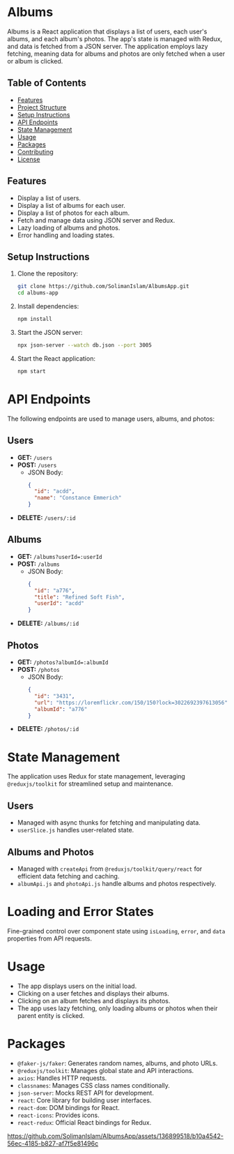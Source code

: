 # Albums

Albums is a React application that displays a list of users, each user's albums, and each album's photos. The app's state is managed with Redux, and data is fetched from a JSON server. The application employs lazy fetching, meaning data for albums and photos are only fetched when a user or album is clicked.

## Table of Contents
- [Features](#features)
- [Project Structure](#project-structure)
- [Setup Instructions](#setup-instructions)
- [API Endpoints](#api-endpoints)
- [State Management](#state-management)
- [Usage](#usage)
- [Packages](#packages)
- [Contributing](#contributing)
- [License](#license)

## Features
- Display a list of users.
- Display a list of albums for each user.
- Display a list of photos for each album.
- Fetch and manage data using JSON server and Redux.
- Lazy loading of albums and photos.
- Error handling and loading states.

## Setup Instructions
1. Clone the repository:
   ```bash
   git clone https://github.com/SolimanIslam/AlbumsApp.git
   cd albums-app
2. Install dependencies:
   ```bash
   npm install

3. Start the JSON server:
   ```bash
   npx json-server --watch db.json --port 3005

4. Start the React application:
   ```bash
   npm start

# API Endpoints

The following endpoints are used to manage users, albums, and photos:

## Users

- **GET:** `/users`
- **POST:** `/users`
  - JSON Body:
    ```json
    {
      "id": "acdd",
      "name": "Constance Emmerich"
    }
    ```
- **DELETE:** `/users/:id`

## Albums

- **GET:** `/albums?userId=:userId`
- **POST:** `/albums`
  - JSON Body:
    ```json
    {
      "id": "a776",
      "title": "Refined Soft Fish",
      "userId": "acdd"
    }
    ```
- **DELETE:** `/albums/:id`

## Photos

- **GET:** `/photos?albumId=:albumId`
- **POST:** `/photos`
  - JSON Body:
    ```json
    {
      "id": "3431",
      "url": "https://loremflickr.com/150/150?lock=3022692397613056",
      "albumId": "a776"
    }
    ```
- **DELETE:** `/photos/:id`

# State Management

The application uses Redux for state management, leveraging `@reduxjs/toolkit` for streamlined setup and maintenance.

## Users

- Managed with async thunks for fetching and manipulating data.
- `userSlice.js` handles user-related state.

## Albums and Photos

- Managed with `createApi` from `@reduxjs/toolkit/query/react` for efficient data fetching and caching.
- `albumApi.js` and `photoApi.js` handle albums and photos respectively.

# Loading and Error States

Fine-grained control over component state using `isLoading`, `error`, and `data` properties from API requests.

# Usage

- The app displays users on the initial load.
- Clicking on a user fetches and displays their albums.
- Clicking on an album fetches and displays its photos.
- The app uses lazy fetching, only loading albums or photos when their parent entity is clicked.

# Packages

- `@faker-js/faker`: Generates random names, albums, and photo URLs.
- `@reduxjs/toolkit`: Manages global state and API interactions.
- `axios`: Handles HTTP requests.
- `classnames`: Manages CSS class names conditionally.
- `json-server`: Mocks REST API for development.
- `react`: Core library for building user interfaces.
- `react-dom`: DOM bindings for React.
- `react-icons`: Provides icons.
- `react-redux`: Official React bindings for Redux.




https://github.com/SolimanIslam/AlbumsApp/assets/136899518/b10a4542-56ec-4185-b827-af7f5e81496c


